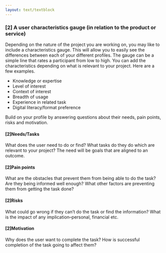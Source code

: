 ```yaml
---
layout: text/textblock
---
```


### [2] A user characteristics gauge (in relation to the product or service)
Depending on the nature of the project you are working on, you may like to include a characteristics gauge. This will allow you to easily see the differences between each of your different profiles. The gauge can be a simple line that rates a participant from low to high. You can add the characteristics depending on what is relevant to your project. Here are a few examples.
  * Knowledge or expertise
  * Level of interest
  * Context of interest
  * Breadth of usage 
  * Experience in related task
  * Digital literacy/format preference 

Build on your profile by answering questions about their needs, pain points, risks and motivation.

#### [2]Needs/Tasks
What does the user need to do or find? What tasks do they do which are relevant to your project? The need will be goals that are aligned to an outcome.

#### [2]Pain points
What are the obstacles that prevent them from being able to do the task? Are they being informed well enough? What other factors are preventing them from getting the task done?

#### [2]Risks
What could go wrong if they can’t do the task or find the information? What is the impact of any implication–personal, financial etc.

#### [2]Motivation
Why does the user want to complete the task? How is successful completion of the task going to affect them?

